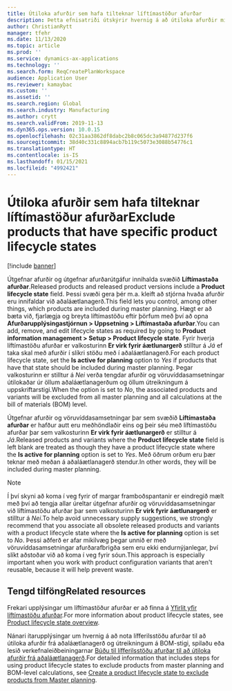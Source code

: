 ```yaml
---
title: Útiloka afurðir sem hafa tilteknar líftímastöður afurðar
description: Þetta efnisatriði útskýrir hvernig á að útiloka afurðir miðað við líftímastöðu þeirra þegar fínstilling skipulagningar er notuð.
author: ChristianRytt
manager: tfehr
ms.date: 11/13/2020
ms.topic: article
ms.prod: ''
ms.service: dynamics-ax-applications
ms.technology: ''
ms.search.form: ReqCreatePlanWorkspace
audience: Application User
ms.reviewer: kamaybac
ms.custom: ''
ms.assetid: ''
ms.search.region: Global
ms.search.industry: Manufacturing
ms.author: crytt
ms.search.validFrom: 2019-11-13
ms.dyn365.ops.version: 10.0.15
ms.openlocfilehash: 02c31aa3862df8dabc2b8c065dc3a94877d237f6
ms.sourcegitcommit: 38d40c331c8894acb7b119c5073e3088b54776c1
ms.translationtype: HT
ms.contentlocale: is-IS
ms.lasthandoff: 01/15/2021
ms.locfileid: "4992421"
---
```

# <a name="exclude-products-that-have-specific-product-lifecycle-states"></a><span data-ttu-id="8aa2a-103">Útiloka afurðir sem hafa tilteknar líftímastöður afurðar</span><span class="sxs-lookup"><span data-stu-id="8aa2a-103">Exclude products that have specific product lifecycle states</span></span>

[!include [banner](../../includes/banner.md)]

<span data-ttu-id="8aa2a-104">Útgefnar afurðir og útgefnar afurðarútgáfur innihalda svæðið **Líftímastaða afurðar**.</span><span class="sxs-lookup"><span data-stu-id="8aa2a-104">Released products and released product versions include a **Product lifecycle state** field.</span></span> <span data-ttu-id="8aa2a-105">Þessi svæði gera þér m.a. kleift að stjórna hvaða afurðir eru innifaldar við aðaláætlanagerð.</span><span class="sxs-lookup"><span data-stu-id="8aa2a-105">This field lets you control, among other things, which products are included during master planning.</span></span> <span data-ttu-id="8aa2a-106">Hægt er að bæta við, fjarlægja og breyta líftímastöðu eftir þörfum með því að opna **Afurðarupplýsingastjórnun \> Uppsetning \> Líftímastaða afurðar**.</span><span class="sxs-lookup"><span data-stu-id="8aa2a-106">You can add, remove, and edit lifecycle states as required by going to **Product information management \> Setup \> Product lifecycle state**.</span></span> <span data-ttu-id="8aa2a-107">Fyrir hverja líftímastöðu afurðar er valkosturinn **Er virk fyrir áætlunargerð** stilltur á *Já* ef taka skal með afurðir í slíkri stöðu með í aðaláætlanagerð.</span><span class="sxs-lookup"><span data-stu-id="8aa2a-107">For each product lifecycle state, set the **Is active for planning** option to *Yes* if products that have that state should be included during master planning.</span></span> <span data-ttu-id="8aa2a-108">Þegar valkosturinn er stilltur á *Nei* verða tengdar afurðir og vöruvíddasamsetningar útilokaðar úr öllum aðaláætlanagerðum og öllum útreikningum á uppskriftarstigi.</span><span class="sxs-lookup"><span data-stu-id="8aa2a-108">When the option is set to *No*, the associated products and variants will be excluded from all master planning and all calculations at the bill of materials (BOM) level.</span></span>

<span data-ttu-id="8aa2a-109">Útgefnar afurðir og vöruvíddasamsetningar þar sem svæðið **Líftímastaða afurðar** er hafður autt eru meðhöndlaðir eins og þeir séu með líftímastöðu afurðar þar sem valkosturinn **Er virk fyrir áætlunargerð** er stilltur á *Já*.</span><span class="sxs-lookup"><span data-stu-id="8aa2a-109">Released products and variants where the **Product lifecycle state** field is left blank are treated as though they have a product lifecycle state where the **Is active for planning** option is set to *Yes*.</span></span> <span data-ttu-id="8aa2a-110">Með öðrum orðum eru þær teknar með meðan á aðaláætlanagerð stendur.</span><span class="sxs-lookup"><span data-stu-id="8aa2a-110">In other words, they will be included during master planning.</span></span>

> [!NOTE]
> <span data-ttu-id="8aa2a-111">Í því skyni að koma í veg fyrir of margar framboðspantanir er eindregið mælt með því að tengja allar úreltar útgefnar afurðir og vöruvíddasamsetningar við líftímastöðu afurðar þar sem valkosturinn **Er virk fyrir áætlunargerð** er stilltur á *Nei*.</span><span class="sxs-lookup"><span data-stu-id="8aa2a-111">To help avoid unnecessary supply suggestions, we strongly recommend that you associate all obsolete released products and variants with a product lifecycle state where the **Is active for planning** option is set to *No*.</span></span> <span data-ttu-id="8aa2a-112">Þessi aðferð er afar mikilvæg þegar unnið er með vöruvíddasamsetningar afurðarafbrigða sem eru ekki endurnýjanlegar, því slíkt aðstoðar við að koma í veg fyrir sóun.</span><span class="sxs-lookup"><span data-stu-id="8aa2a-112">This approach is especially important when you work with product configuration variants that aren't reusable, because it will help prevent waste.</span></span>

## <a name="related-resources"></a><span data-ttu-id="8aa2a-113">Tengd tilföng</span><span class="sxs-lookup"><span data-stu-id="8aa2a-113">Related resources</span></span>

<span data-ttu-id="8aa2a-114">Frekari upplýsingar um líftímastöður afurðar er að finna á [Yfirlit yfir líftímastöðu afurðar](../../pim/product-lifecycle.md).</span><span class="sxs-lookup"><span data-stu-id="8aa2a-114">For more information about product lifecycle states, see [Product lifecycle state overview](../../pim/product-lifecycle.md).</span></span>

<span data-ttu-id="8aa2a-115">Nánari ítarupplýsingar um hvernig á að nota lífferilsstöðu afurðar til að útiloka afurðir frá aðaláætlanagerð og útreikningum á BOM-stigi, spilaðu eða lesið verkefnaleiðbeiningarnar [Búðu til lífferilsstöðu afurðar til að útiloka afurðir frá aðaláætlanagerð](../../pim/tasks/exclude-products-master-planning.md).</span><span class="sxs-lookup"><span data-stu-id="8aa2a-115">For detailed information that includes steps for using product lifecycle states to exclude products from master planning and BOM-level calculations, see [Create a product lifecycle state to exclude products from Master planning](../../pim/tasks/exclude-products-master-planning.md).</span></span>
